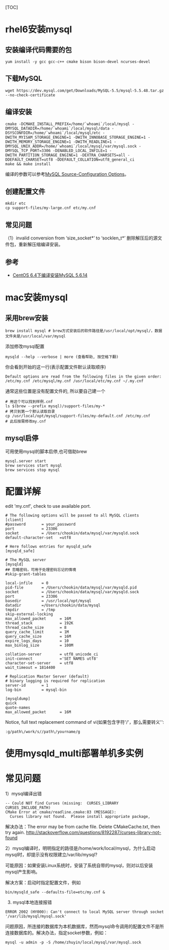 [TOC]

# rhel6安装mysql
## 安装编译代码需要的包

    yum install -y gcc gcc-c++ cmake bison bison-devel ncurses-devel
## 下载MySQL
    wget https://dev.mysql.com/get/Downloads/MySQL-5.5/mysql-5.5.48.tar.gz --no-check-certificate
## 编译安装

```shell
cmake -DCMAKE_INSTALL_PREFIX=/home/`whoami`/local/mysql -DMYSQL_DATADIR=/home/`whoami`/local/mysql/data -DSYSCONFDIR=/home/`whoami`/local/mysql/etc -DWITH_MYISAM_STORAGE_ENGINE=1 -DWITH_INNOBASE_STORAGE_ENGINE=1 -DWITH_MEMORY_STORAGE_ENGINE=1 -DWITH_READLINE=1 -DMYSQL_UNIX_ADDR=/home/`whoami`/local/mysql/var/mysql.sock -DMYSQL_TCP_PORT=3306 -DENABLED_LOCAL_INFILE=1 -DWITH_PARTITION_STORAGE_ENGINE=1 -DEXTRA_CHARSETS=all -DDEFAULT_CHARSET=utf8 -DDEFAULT_COLLATION=utf8_general_ci
make && make install
```

编译的参数可以参考[MySQL Source-Configuration Options](http://dev.mysql.com/doc/refman/5.5/en/source-configuration-options.html)。

## 创建配置文件

```shell
mkdir etc
cp support-files/my-large.cnf etc/my.cnf
```

## 常见问题
（1）invalid conversion from ‘size_socket*’ to ‘socklen_t*’
删除解压后的源文件包，重新解压缩编译安装。

## 参考
- [CentOS 6.4下编译安装MySQL 5.6.14](http://www.cnblogs.com/xiongpq/p/3384681.html)

# mac安装mysql

## 采用brew安装

    brew install mysql # brew方式安装后的软件路径是/usr/local/opt/mysql/，数据文件夹是/usr/local/var/mysql
添加修改mysql配置

    mysqld --help --verbose | more (查看帮助, 按空格下翻)
你会看到开始的这一行(表示配置文件默认读取顺序)

    Default options are read from the following files in the given order:
    /etc/my.cnf /etc/mysql/my.cnf /usr/local/etc/my.cnf ~/.my.cnf
通常这些位置是没有配置文件的, 所以要自己建一个

```shell
# 用这个可以找到样例.cnf
ls $(brew --prefix mysql)/support-files/my-*
# 拷贝到第一个默认读取目录
cp /usr/local/opt/mysql/support-files/my-default.cnf /etc/my.cnf
# 此后按需修改my.cnf
```

## mysql启停
可用使用mysql的脚本启停,也可借助brew

    mysql.server start
    brew services start mysql
    brew services stop mysql

# 配置详解
edit 'my.cnf', check to use available port.

```shell
# The following options will be passed to all MySQL clients
[client]
#password       = your_password
port            = 23306
socket          = /Users/chookin/data/mysql/var/mysqld.sock
default-character-set   =utf8

# Here follows entries for mysqld_safe
[mysqld_safe]

# The MySQL server
[mysqld]
## 忽略密码，可用于处理密码忘记的情境
#skip-grant-tables

local-infile    = 0
pid-file        = /Users/chookin/data/mysql/var/mysqld.pid
socket          = /Users/chookin/data/mysql/var/mysqld.sock
port            = 23306
basedir         = /usr/local/opt/mysql
datadir         =/Users/chookin/data/mysql
tmpdir          = /tmp
skip-external-locking
max_allowed_packet      = 16M
thread_stack            = 192K
thread_cache_size       = 8
query_cache_limit       = 1M
query_cache_size        = 16M
expire_logs_days        = 10
max_binlog_size         = 100M

collation-server        = utf8_unicode_ci
init-connect            ='SET NAMES utf8'
character-set-server    = utf8
wait_timeout = 1814400

# Replication Master Server (default)
# binary logging is required for replication
server-id       = 1
log-bin         = mysql-bin

[mysqldump]
quick
quote-names
max_allowed_packet      = 16M
```

Notice, full text replacement command of vi(如果包含字符'/'，那么需要转义'\':

```shell
:g/path\/work/s//path\/yourname/g
```

# 使用mysqld_multi部署单机多实例

# 常见问题
1）mysql编译出错
```
-- Could NOT find Curses (missing:  CURSES_LIBRARY CURSES_INCLUDE_PATH) 
CMake Error at cmake/readline.cmake:83 (MESSAGE):
  Curses library not found.  Please install appropriate package,
```

解决办法：The error may be from cache file. Delete CMakeCache.txt, then try again. http://stackoverflow.com/questions/8192287/curses-library-not-found 

2）mysql编译时，明明指定的路径是/home/work/local/mysql，为什么启动mysql时，却提示没有权限建立/var/lib/mysql?

可能原因：如果安装Linux系统时，安装了系统自带的mysql，则对以后安装mysql产生影响。

解决方案：启动时指定配置文件，例如
```
bin/mysqld_safe --defaults-file=etc/my.cnf &
```

3) mysql本地连接报错
```
ERROR 2002 (HY000): Can't connect to local MySQL server through socket '/var/lib/mysql/mysql.sock' 
```
问题原因，所连接的数据库为本机数据库，然而mysql命令调用的配置文件不是所连接数据库的。解决办法，指定socket参数，例如：
```
mysql -u admin -p -S /home/zhuyin/local/mysql/var/mysql.sock 
```

